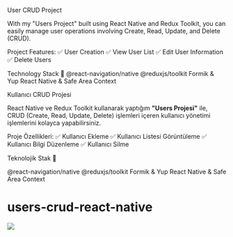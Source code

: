 User CRUD Project

With my "Users Project" built using React Native and Redux Toolkit, you can easily manage user operations involving Create, Read, Update, and Delete (CRUD).

Project Features:
✅ User Creation
✅ View User List
✅ Edit User Information
✅ Delete Users

Technology Stack 🌟
@react-navigation/native
@reduxjs/toolkit
Formik & Yup
React Native & Safe Area Context

Kullanıcı CRUD Projesi

React Native ve Redux Toolkit kullanarak yaptığım **"Users Projesi"** ile, CRUD (Create, Read, Update, Delete) işlemleri içeren kullanıcı yönetimi işlemlerini kolayca yapabilirsiniz.

Proje Özellikleri:
✅ Kullanıcı Ekleme
✅ Kullanıcı Listesi Görüntüleme
✅ Kullanıcı Bilgi Düzenleme
✅ Kullanıcı Silme

Teknolojik Stak 🌟

@react-navigation/native
@reduxjs/toolkit
Formik & Yup
React Native & Safe Area Context
# users-crud-react-native

![](https://github.com/Rasime-Dumlupunar/users-crud-react-native/blob/main/users.gif)
